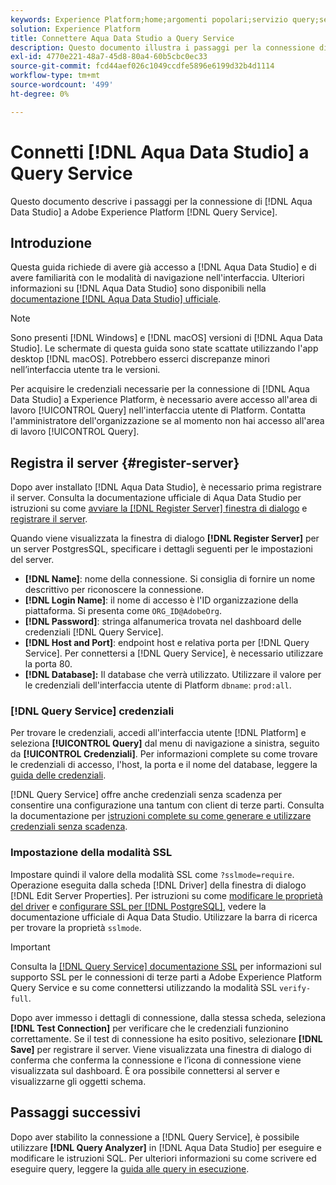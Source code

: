 ```yaml
---
keywords: Experience Platform;home;argomenti popolari;servizio query;servizio query;Aqua Data Studio;Aqua data studio;connettersi al servizio query;
solution: Experience Platform
title: Connettere Aqua Data Studio a Query Service
description: Questo documento illustra i passaggi per la connessione di Aqua Data Studio con Adobe Experience Platform Query Service.
exl-id: 4770e221-48a7-45d8-80a4-60b5cbc0ec33
source-git-commit: fcd44aef026c1049ccdfe5896e6199d32b4d1114
workflow-type: tm+mt
source-wordcount: '499'
ht-degree: 0%

---
```


# Connetti [!DNL Aqua Data Studio] a Query Service

Questo documento descrive i passaggi per la connessione di [!DNL Aqua Data Studio] a Adobe Experience Platform [!DNL Query Service].

## Introduzione

Questa guida richiede di avere già accesso a [!DNL Aqua Data Studio] e di avere familiarità con le modalità di navigazione nell&#39;interfaccia. Ulteriori informazioni su [!DNL Aqua Data Studio] sono disponibili nella [documentazione [!DNL Aqua Data Studio] ufficiale](https://www.aquaclusters.com/app/home/project/public/aquadatastudio/wikibook/Documentation21.1/page/0/Aqua-Data-Studio-21-1).

>[!NOTE]
>
>Sono presenti [!DNL Windows] e [!DNL macOS] versioni di [!DNL Aqua Data Studio]. Le schermate di questa guida sono state scattate utilizzando l&#39;app desktop [!DNL macOS]. Potrebbero esserci discrepanze minori nell’interfaccia utente tra le versioni.

Per acquisire le credenziali necessarie per la connessione di [!DNL Aqua Data Studio] a Experience Platform, è necessario avere accesso all&#39;area di lavoro [!UICONTROL Query] nell&#39;interfaccia utente di Platform. Contatta l&#39;amministratore dell&#39;organizzazione se al momento non hai accesso all&#39;area di lavoro [!UICONTROL Query].

## Registra il server {#register-server}

Dopo aver installato [!DNL Aqua Data Studio], è necessario prima registrare il server. Consulta la documentazione ufficiale di Aqua Data Studio per istruzioni su come [avviare la [!DNL Register Server] finestra di dialogo](https://www.aquaclusters.com/app/home/project/public/aquadatastudio/wikibook/Documentation18/page/81/Registering-a-Database-Server#launching_the_register_server_dialog) e [registrare il server](https://www.aquaclusters.com/app/home/project/public/aquadatastudio/wikibook/Documentation18/page/81/Registering-a-Database-Server#steps_to_register_a_server_in_aqua_data_studio).

Quando viene visualizzata la finestra di dialogo **[!DNL Register Server]** per un server PostgresSQL, specificare i dettagli seguenti per le impostazioni del server.

- **[!DNL Name]**: nome della connessione. Si consiglia di fornire un nome descrittivo per riconoscere la connessione.
- **[!DNL Login Name]**: il nome di accesso è l&#39;ID organizzazione della piattaforma. Si presenta come `ORG_ID@AdobeOrg`.
- **[!DNL Password]**: stringa alfanumerica trovata nel dashboard delle credenziali [!DNL Query Service].
- **[!DNL Host and Port]**: endpoint host e relativa porta per [!DNL Query Service]. Per connettersi a [!DNL Query Service], è necessario utilizzare la porta 80.
- **[!DNL Database]:** Il database che verrà utilizzato. Utilizzare il valore per le credenziali dell&#39;interfaccia utente di Platform `dbname`: `prod:all`.

### [!DNL Query Service] credenziali

Per trovare le credenziali, accedi all&#39;interfaccia utente [!DNL Platform] e seleziona **[!UICONTROL Query]** dal menu di navigazione a sinistra, seguito da **[!UICONTROL Credenziali]**. Per informazioni complete su come trovare le credenziali di accesso, l&#39;host, la porta e il nome del database, leggere la [guida delle credenziali](../ui/credentials.md).

[!DNL Query Service] offre anche credenziali senza scadenza per consentire una configurazione una tantum con client di terze parti. Consulta la documentazione per [istruzioni complete su come generare e utilizzare credenziali senza scadenza](../ui/credentials.md#non-expiring-credentials).

### Impostazione della modalità SSL

Impostare quindi il valore della modalità SSL come `?sslmode=require`. Operazione eseguita dalla scheda [!DNL Driver] della finestra di dialogo [!DNL Edit Server Properties]. Per istruzioni su come [modificare le proprietà del driver](https://www.aquaclusters.com/app/home/project/public/aquadatastudio/wikibook/Documentation13/page/116/PostgreSQL#drivers) e [configurare SSL per [!DNL PostgreSQL]](https://www.aquaclusters.com/app/home/project/public/aquadatastudio/wikibook/Documentation20/page/SSL-Configuration/SSL-Configuration), vedere la documentazione ufficiale di Aqua Data Studio. Utilizzare la barra di ricerca per trovare la proprietà `sslmode`.

>[!IMPORTANT]
>
>Consulta la [[!DNL Query Service] documentazione SSL](./ssl-modes.md) per informazioni sul supporto SSL per le connessioni di terze parti a Adobe Experience Platform Query Service e su come connettersi utilizzando la modalità SSL `verify-full`.

Dopo aver immesso i dettagli di connessione, dalla stessa scheda, seleziona **[!DNL Test Connection]** per verificare che le credenziali funzionino correttamente. Se il test di connessione ha esito positivo, selezionare **[!DNL Save]** per registrare il server. Viene visualizzata una finestra di dialogo di conferma che conferma la connessione e l’icona di connessione viene visualizzata sul dashboard. È ora possibile connettersi al server e visualizzarne gli oggetti schema.

## Passaggi successivi

Dopo aver stabilito la connessione a [!DNL Query Service], è possibile utilizzare **[!DNL Query Analyzer]** in [!DNL Aqua Data Studio] per eseguire e modificare le istruzioni SQL. Per ulteriori informazioni su come scrivere ed eseguire query, leggere la [guida alle query in esecuzione](../best-practices/writing-queries.md).

